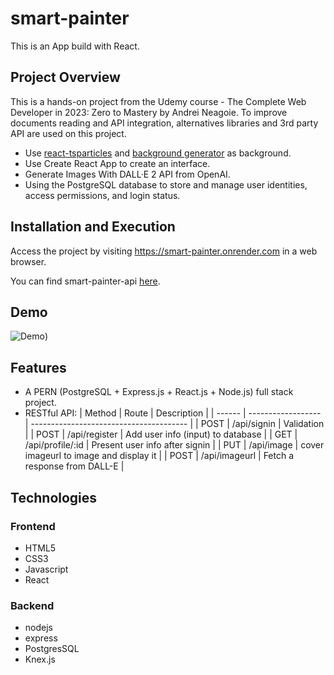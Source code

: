 # smart-painter

This is an App build with React.

## Project Overview

This is a hands-on project from the Udemy course - The Complete Web Developer in 2023: Zero to Mastery by Andrei Neagoie. To improve documents reading and API integration, alternatives libraries and 3rd party API are used on this project.

- Use [react-tsparticles](react-tsparticles) and [background generator](https://github.com/Tsai-Ching/background-generator) as background.
- Use Create React App to create an interface.
- Generate Images With DALL·E 2 API from OpenAI.
- Using the PostgreSQL database to store and manage user identities, access permissions, and login status.

## Installation and Execution

Access the project by visiting https://smart-painter.onrender.com in a web browser.

You can find smart-painter-api [here](https://github.com/Tsai-Ching/smart-painter-api).

## Demo

![Demo](https://user-images.githubusercontent.com/108188981/252830114-7230aa41-31b2-44f0-b7ed-c300e37f43c0.png))

## Features

- A PERN (PostgreSQL + Express.js + React.js + Node.js) full stack project.
- RESTful API:
| Method | Route              | Description                             |
| ------ | ------------------ | --------------------------------------- |
| POST   | /api/signin        | Validation                              |
| POST   | /api/register      | Add user info (input) to database       |
| GET    | /api/profile/:id   | Present user info after signin          |
| PUT    | /api/image         | cover imageurl to image and display it  |
| POST   | /api/imageurl      | Fetch a response from DALL-E            |


## Technologies

### Frontend

- HTML5
- CSS3
- Javascript
- React
  
### Backend

- nodejs
- express
- PostgresSQL
- Knex.js

